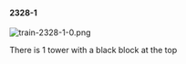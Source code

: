 #### 2328-1
![train-2328-1-0.png](https://github.com/lil-lab/nlvr/raw/master/nlvr/train/images/27/train-2328-1-0.png "train-2328-1-0.png")

There is 1 tower with a black block at the top